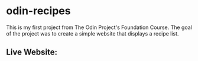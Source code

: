 # odin-recipes
This is my first project from The Odin Project's Foundation Course. The goal of the project was to create a simple website that displays a recipe list.

## Live Website: